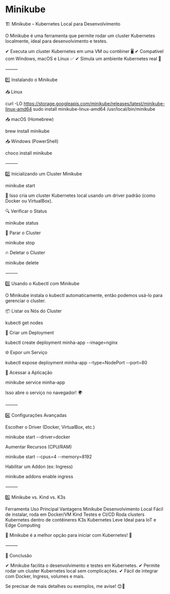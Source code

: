 # Minikube

🏗️ Minikube – Kubernetes Local para Desenvolvimento

O Minikube é uma ferramenta que permite rodar um cluster Kubernetes localmente, ideal para desenvolvimento e testes.

✔ Executa um cluster Kubernetes em uma VM ou contêiner 🖥️
✔ Compatível com Windows, macOS e Linux ✅
✔ Simula um ambiente Kubernetes real 🚀

⸻

1️⃣ Instalando o Minikube

📥 Linux

curl -LO https://storage.googleapis.com/minikube/releases/latest/minikube-linux-amd64
sudo install minikube-linux-amd64 /usr/local/bin/minikube

📥 macOS (Homebrew)

brew install minikube

📥 Windows (PowerShell)

choco install minikube



⸻

2️⃣ Inicializando um Cluster Minikube

minikube start

📌 Isso cria um cluster Kubernetes local usando um driver padrão (como Docker ou VirtualBox).

🔍 Verificar o Status

minikube status

🛑 Parar o Cluster

minikube stop

🔥 Deletar o Cluster

minikube delete



⸻

3️⃣ Usando o Kubectl com Minikube

O Minikube instala o kubectl automaticamente, então podemos usá-lo para gerenciar o cluster.

📦 Listar os Nós do Cluster

kubectl get nodes

🚀 Criar um Deployment

kubectl create deployment minha-app --image=nginx

🌐 Expor um Serviço

kubectl expose deployment minha-app --type=NodePort --port=80

🔗 Acessar a Aplicação

minikube service minha-app

Isso abre o serviço no navegador! 🌍

⸻

4️⃣ Configurações Avançadas

Escolher o Driver (Docker, VirtualBox, etc.)

minikube start --driver=docker

Aumentar Recursos (CPU/RAM)

minikube start --cpus=4 --memory=8192

Habilitar um Addon (ex: Ingress)

minikube addons enable ingress



⸻

5️⃣ Minikube vs. Kind vs. K3s

Ferramenta	Uso Principal	Vantagens
Minikube	Desenvolvimento Local	Fácil de instalar, roda em Docker/VM
Kind	Testes e CI/CD	Roda clusters Kubernetes dentro de contêineres
K3s	Kubernetes Leve	Ideal para IoT e Edge Computing

📌 Minikube é a melhor opção para iniciar com Kubernetes! 🚀

⸻

🔐 Conclusão

✔ Minikube facilita o desenvolvimento e testes em Kubernetes.
✔ Permite rodar um cluster Kubernetes local sem complicações.
✔ Fácil de integrar com Docker, Ingress, volumes e mais.

Se precisar de mais detalhes ou exemplos, me avise! 😊🚀
